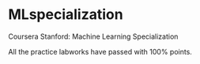 # MLspecialization
Coursera Stanford: Machine Learning Specialization

All the practice labworks have passed with 100% points.
